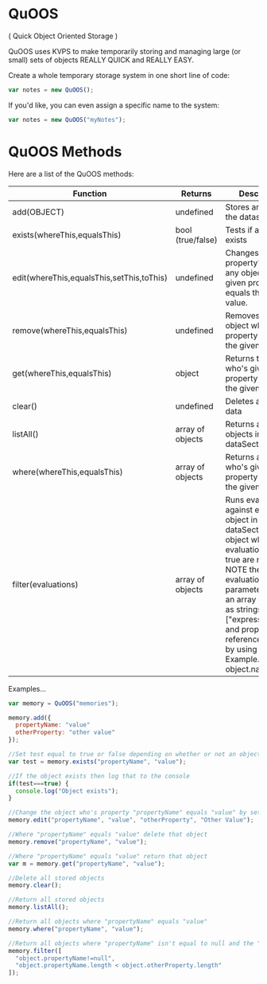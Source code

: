# QuOOS 
( Quick Object Oriented Storage )

QuOOS uses KVPS to make temporarily storing and managing large (or small) sets of objects REALLY QUICK and REALLY EASY.

Create a whole temporary storage system in one short line of code:
```js
var notes = new QuOOS();
```

If you'd like, you can even assign a specific name to the system:
```js
var notes = new QuOOS("myNotes");
```

# QuOOS Methods

Here are a list of the QuOOS methods:

Function                                    | Returns           | Description 
------------------------------------------- | ----------------- | --------------------------------------------------------------------
add(OBJECT)                                 | undefined         | Stores an object in the datasection
exists(whereThis,equalsThis)                | bool (true/false) | Tests if an object exists
edit(whereThis,equalsThis,setThis,toThis)   | undefined         | Changes a property's value of any object who's given property equals the given value.
remove(whereThis,equalsThis)                | undefined         | Removes any object who's given property equals the given value.
get(whereThis,equalsThis)                   | object            | Returns the object who's given property equals the given value.
clear()                                     | undefined         | Deletes all stored data
listAll()                                   | array of objects  | Returns all stored objects in the dataSection
where(whereThis,equalsThis)                 | array of objects  | Returns all objects who's given property equals the given value.
filter(evaluations)                         | array of objects  | Runs evaluation(s) against every object in the dataSection. Every object where the evaluation(s) are true are returned. NOTE the evaluations parameter takes an array of evals as strings( ["expression"] ) and properties are referenced simply by using "object": Example... object.name!==null

Examples...

```js
var memory = QuOOS("memories");

memory.add({
  propertyName: "value"
  otherProperty: "other value"
});

//Set test equal to true or false depending on whether or not an object where "propertyName" euqals "value" exists
var test = memory.exists("propertyName", "value");

//If the object exists then log that to the console
if(test===true) {
  console.log("Object exists");
}

//Change the object who's property "propertyName" equals "value" by setting its property "otherProperty" to "Other Value"
memory.edit("propertyName", "value", "otherProperty", "Other Value");

//Where "propertyName" equals "value" delete that object
memory.remove("propertyName", "value");

//Where "propertyName" equals "value" return that object
var m = memory.get("propertyName", "value");

//Delete all stored objects
memory.clear();

//Return all stored objects
memory.listAll();

//Return all objects where "propertyName" equals "value"
memory.where("propertyName", "value");

//Return all objects where "propertyName" isn't equal to null and the "propertyName" value is shorter than the "otherProperty".
memory.filter([
  "object.propertyName!=null",
  "object.propertyName.length < object.otherProperty.length"
]);
```
